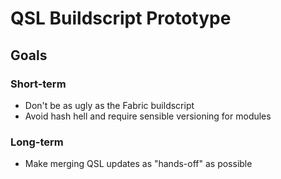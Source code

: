 # QSL Buildscript Prototype
## Goals
### Short-term
- Don't be as ugly as the Fabric buildscript
- Avoid hash hell and require sensible versioning for modules
### Long-term
- Make merging QSL updates as "hands-off" as possible